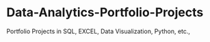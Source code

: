 # Data-Analytics-Portfolio-Projects
Portfolio Projects in SQL, EXCEL, Data Visualization, Python, etc.,
